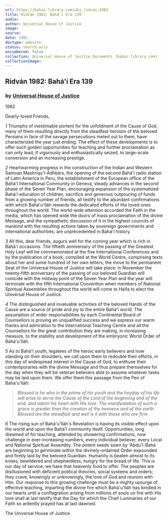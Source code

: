 ```yaml
---
url: https://bahai-library.com/uhj_ridvan_1982
title: Ridván 1982: Bahá'í Era 139
audio: 
author: Universal House of Justice
image: 
source: 
date: 1982
doctype: website
status: search-only
encumbered: false
collection: Universal House of Justice Documents (bahai-library.com)
collectionImage: 
---
```



## Ridván 1982: Bahá'í Era 139

### by [Universal House of Justice](https://bahai-library.com/author/Universal+House+of+Justice)

1982


Dearly-loved Friends,

_1_ Triumphs of inestimable portent for the unfoldment of the Cause of God, many of them resulting directly from the steadfast heroism of the beloved Persians in face of the savage persecutions meted out to them, have characterized the year just ending. The effect of these developments is to offer such golden opportunities for teaching and further proclamation as can only lead, if vigorously and enthusiastically seized, to large-scale conversion and an increasing prestige.

_2_ Heartwarming progress in the construction of the Indian and Western Samoan Mashriqu'l-Adhkárs, the opening of the second Bahá'í radio station of Latin America in Peru, the establishment of the European office of the Bahá'í International Community in Geneva, steady advances in the second phase of the Seven Year Plan, encouraging expansion of the systematized Bahá'í education of children, sacrifice and generous outpouring of funds from a growing number of friends, all testify to the abundant confirmations with which Bahá'u'lláh rewards the dedicated efforts of His loved ones throughout the world. The world-wide attention accorded the Faith in the media, which has opened wide the doors of mass proclamation of the divine Message, and the sympathetic discussion of it in the highest councils of mankind with the resulting actions taken by sovereign governments and international authorities, are unprecedented in Bahá'í history.

_3_ All this, dear friends, augurs well for the coming year which is rich in Bahá'í occasions. The fiftieth anniversary of the passing of the Greatest Holy Leaf will be commemorated at the five International Conferences and by the publication of a book, compiled at the World Centre, comprising texts about her and some hundred of her own letters; the move to the permanent Seat of the Universal House of Justice will take place; in November the twenty-fifth anniversary of the passing of our beloved Guardian will coincide with the midway point of the Seven Year Plan and the year will terminate with the fifth International Convention when members of National Spiritual Assemblies throughout the world will come to Haifa to elect the Universal House of Justice.

_4_ The distinguished and invaluable activities of the beloved Hands of the Cause are a source of pride and joy to the entire Bahá'í world. The assumption of wider responsibilities by each Continental Board of Counsellors is proving an unqualified success and we express our warm thanks and admiration to the International Teaching Centre and all the Counsellors for the great contribution they are making, in increasing measure, to the stability and development of the embryonic World Order of Bahá'u'lláh.

_5_ As to Bahá'í youth, legatees of the heroic early believers and now standing on their shoulders, we call upon them to redouble their efforts, in this day of widespread interest in the Cause of God, to enthuse their contemporaries with the divine Message and thus prepare themselves for the day when they will be veteran believers able to assume whatever tasks may be laid upon them. We offer them this passage from the Pen of Bahá'u'lláh:

> _Blessed is he who in the prime of his youth and the heyday of his life will arise to serve the Cause of the Lord of the beginning and of the end, and adorn his heart with His love. The manifestation of such a grace is greater than the creation of the heavens and of the earth. Blessed are the steadfast and well is it with those who are firm._

_6_ The rising sun of Bahá'u'lláh's Revelation is having its visible effect upon the world and upon the Bahá'í community itself. Opportunities, long dreamed of for teaching, attended by showering confirmations, now challenge in ever-increasing numbers, every individual believer, every Local and National Spiritual Assembly. The potent seeds sown by 'Abdu'l-Bahá are beginning to germinate within the divinely-ordained Order expounded and firmly laid by the beloved Guardian. Humanity is beaten almost to its knees, bewildered and shepherdless, hungry for the bread of life. This is our day of service; we have that heavenly food to offer. The peoples are disillusioned with deficient political theories, social systems and orders; they crave, knowingly or unknowingly, the love of God and reunion with Him. Our response to this growing challenge must be a mighty upsurge of effective teaching, imparting the divine fire which Bahá'u'lláh has kindled in our hearts until a conflagration arising from millions of souls on fire with His love shall at last testify that the Day for which the Chief Luminaries of our Faith so ardently prayed has at last dawned.

The Universal House of Justice